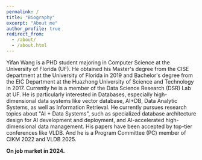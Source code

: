 ```yaml
---
permalink: /
title: "Biography"
excerpt: "About me"
author_profile: true
redirect_from: 
  - /about/
  - /about.html
---
```


Yifan Wang is a PHD student majoring in Computer Science at the University of Florida (UF). He obtained his Master's degree from the CISE department at the University of Florida in 2019 and Bachelor's degree from the EIC Department at the Huazhong University of Science and Technology in 2017. Currently he is a member of the Data Science Research (DSR) Lab at UF. He is particularly interested in Databases, especially high-dimensional data systems like vector database, AI+DB, Data Analytic Systems, as well as Information Retrieval. He currently pursues research topics about "AI + Data Systems", such as specialized database architecture design for AI development and deployment, and AI-accelerated high-dimensional data management. His papers have been accepted by top-tier conferences like VLDB. And he is a Program Committee (PC) member of CIKM 2022 and VLDB 2025.

**On job market in 2024.**
